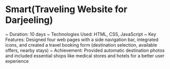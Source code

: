 # Smart(Traveling Website for Darjeeling)
~ Duration: 10 days
~ Technologies Used: HTML, CSS, JavaScript
~ Key Features: Designed four web pages with a side navigation bar, integrated icons, and created a travel booking form (destination selection, available offers, nearby stays)
~ Achievement: Provided automatic destination photos and included essential shops like medical stores and hotels for a better user experience

